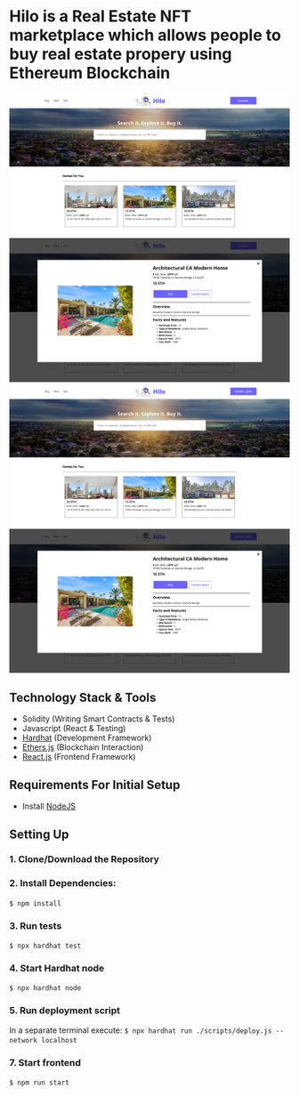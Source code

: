 # Hilo is a Real Estate NFT marketplace which allows people to buy real estate propery using Ethereum Blockchain

![Image](https://github.com/turnMeUpSon/Hilo-Real-Estate-NFT/blob/main/Screenshot%20from%202022-12-22%2017-28-26.png)
![Image](https://github.com/turnMeUpSon/Hilo-Real-Estate-NFT/blob/main/Screenshot%20from%202022-12-22%2017-30-10.png)
![Image](https://github.com/turnMeUpSon/Hilo-Real-Estate-NFT/blob/main/Screenshot%20from%202022-12-22%2017-32-46.png)
![Image](https://github.com/turnMeUpSon/Hilo-Real-Estate-NFT/blob/main/Screenshot%20from%202022-12-22%2017-32-54.png)

## Technology Stack & Tools

- Solidity (Writing Smart Contracts & Tests)
- Javascript (React & Testing)
- [Hardhat](https://hardhat.org/) (Development Framework)
- [Ethers.js](https://docs.ethers.io/v5/) (Blockchain Interaction)
- [React.js](https://reactjs.org/) (Frontend Framework)

## Requirements For Initial Setup

- Install [NodeJS](https://nodejs.org/en/)

## Setting Up

### 1. Clone/Download the Repository

### 2. Install Dependencies:

`$ npm install`

### 3. Run tests

`$ npx hardhat test`

### 4. Start Hardhat node

`$ npx hardhat node`

### 5. Run deployment script

In a separate terminal execute:
`$ npx hardhat run ./scripts/deploy.js --network localhost`

### 7. Start frontend

`$ npm run start`
